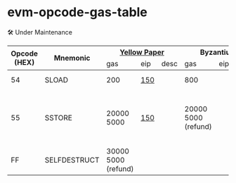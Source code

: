 # evm-opcode-gas-table

🛠️ Under Maintenance

<table>
<thead>
  <tr>
    <th rowspan="2">Opcode<br>(HEX)</th>
    <th rowspan="2">Mnemonic</th>
    <th colspan="3"><a href="https://docs.google.com/spreadsheets/d/1n6mRqkBz3iWcOlRem_mO09GtSKEKrAsfO7Frgx18pNU/edit#gid=0" target="_blank" rel="noopener noreferrer">Yellow Paper</a></th>
    <th colspan="3">Byzantium</th>
    <th colspan="3">Berlin</th>
    <th colspan="3">London</th>
  </tr>
  <tr>
    <td>gas</td>
    <td>eip</td>
    <td>desc</td>
    <td>gas</td>
    <td>eip</td>
    <td>desc</td>
    <td>gas</td>
    <td>eip</td>
    <td>desc</td>
    <td>gas</td>
    <td>eip</td>
    <td>desc</td>
  </tr>
</thead>
<tbody>
  <tr>
    <td>54</td>
    <td>SLOAD</td>
    <td>200</td>
    <td><a href="https://eips.ethereum.org/EIPS/eip-150" target="_blank" rel="noopener noreferrer">150</a></td>
    <td></td>
    <td>800</td>
    <td></td>
    <td></td>
    <td>2100<br>100</td>
    <td><a href="https://eips.ethereum.org/EIPS/eip-2929" target="_blank" rel="noopener noreferrer">2929</a></td>
    <td><a href="https://hackmd.io/@fvictorio/gas-costs-after-berlin" target="_blank" rel="noopener noreferrer">🔗</a></td>
    <td>2100<br>100</td>
    <td><a href="https://eips.ethereum.org/EIPS/eip-3529" target="_blank" rel="noopener noreferrer">3529</a></td>
    <td></td>
  </tr>
  <tr>
    <td>55</td>
    <td>SSTORE</td>
    <td>20000<br>5000</td>
    <td><a href="https://eips.ethereum.org/EIPS/eip-150" target="_blank" rel="noopener noreferrer">150</a></td>
    <td></td>
    <td>20000<br>5000<br>(refund)</td>
    <td></td>
    <td></td>
    <td>22100<br>20000<br>5000<br>2900<br>100<br>(refund)</td>
    <td><a href="https://eips.ethereum.org/EIPS/eip-2929" target="_blank" rel="noopener noreferrer">2929</a></td>
    <td><a href="https://hackmd.io/@fvictorio/gas-costs-after-berlin" target="_blank" rel="noopener noreferrer">🔗</a></td>
    <td>22100<br>20000<br>5000<br>2900<br>100<br>(refund*)</td>
    <td><a href="https://eips.ethereum.org/EIPS/eip-3529" target="_blank" rel="noopener noreferrer">3529</a></td>
    <td></td>
  </tr>
  <tr>
    <td>FF</td>
    <td>SELFDESTRUCT</td>
    <td>30000<br>5000<br>(refund)</td>
    <td></td>
    <td></td>
    <td></td>
    <td></td>
    <td></td>
    <td></td>
    <td></td>
    <td></td>
    <td>?<br>(r̶e̶f̶u̶n̶d̶)</td>
    <td><a href="https://eips.ethereum.org/EIPS/eip-3529" target="_blank" rel="noopener noreferrer">3529</a></td>
    <td></td>
  </tr>
</tbody>
</table>
